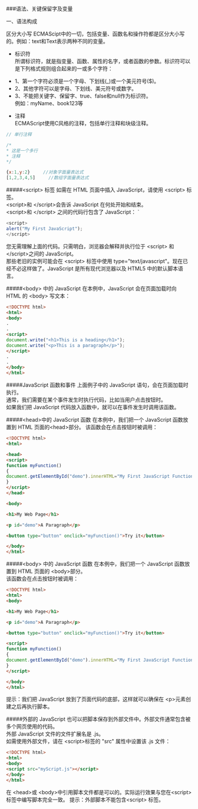 ###语法、关键保留字及变量

一、语法构成

区分大小写
ECMAScipt中的一切，包括变量、函数名和操作符都是区分大小写的。例如：text和Text表示两种不同的变量。

* 标识符      
所谓标识符，就是指变量、函数、属性的名字，或者函数的参数。标识符可以是下列格式规则组合起来的一或多个字符：
 - 1、第一个字符必须是一个字母、下划线(_)或一个美元符号($)。
 - 2、其他字符可以是字母、下划线、美元符号或数字。
 - 3、不能把关键字、保留字、true、false和null作为标识符。       
例如：myName、book123等

* 注释      
ECMAScript使用C风格的注释，包括单行注释和块级注释。
```js
// 单行注释

/*
* 这是一个多行
* 注释
*/
```
```js
{x:1,y:2} 	  //对象字面量表达式
[1,2,3,4,5]		//数组字面量表达式
```
#####&lt;script> 标签
如需在 HTML 页面中插入 JavaScript，请使用 &lt;script&gt; 标签。        
&lt;script&gt;和 &lt;/script&gt;会告诉 JavaScript 在何处开始和结束。            
&lt;script&gt;和 &lt;/script&gt; 之间的代码行包含了 JavaScript： `    
```js
<script>
alert("My First JavaScript");
</script>
```
您无需理解上面的代码。只需明白，浏览器会解释并执行位于 &lt;script&gt; 和 &lt;/script&gt;之间的 JavaScript。    
那些老旧的实例可能会在 &lt;script&gt; 标签中使用 type="text/javascript"。现在已经不必这样做了。JavaScript 是所有现代浏览器以及 HTML5 中的默认脚本语言。            

#####&lt;body&gt; 中的 JavaScript
在本例中，JavaScript 会在页面加载时向 HTML 的 &lt;body&gt; 写文本：
```html
<!DOCTYPE html>
<html>
<body>
.
.
<script>
document.write("<h1>This is a heading</h1>");
document.write("<p>This is a paragraph</p>");
</script>
.
.
</body>
</html>
```
#####JavaScript 函数和事件
上面例子中的 JavaScript 语句，会在页面加载时执行。     
通常，我们需要在某个事件发生时执行代码，比如当用户点击按钮时。     
如果我们把 JavaScript 代码放入函数中，就可以在事件发生时调用该函数。     

#####&lt;head&gt;中的 JavaScript 函数
在本例中，我们把一个 JavaScript 函数放置到 HTML 页面的&lt;head&gt;部分。
该函数会在点击按钮时被调用：
```html
<!DOCTYPE html>
<html>

<head>
<script>
function myFunction()
{
document.getElementById("demo").innerHTML="My First JavaScript Function";
}
</script>
</head>

<body>

<h1>My Web Page</h1>

<p id="demo">A Paragraph</p>

<button type="button" onclick="myFunction()">Try it</button>

</body>
</html>
```
#####&lt;body&gt; 中的 JavaScript 函数
在本例中，我们把一个 JavaScript 函数放置到 HTML 页面的 &lt;body&gt;部分。    
该函数会在点击按钮时被调用：   
```html
<!DOCTYPE html>
<html>
<body>

<h1>My Web Page</h1>

<p id="demo">A Paragraph</p>

<button type="button" onclick="myFunction()">Try it</button>

<script>
function myFunction()
{
document.getElementById("demo").innerHTML="My First JavaScript Function";
}
</script>

</body>
</html>
```
提示：我们把 JavaScript 放到了页面代码的底部，这样就可以确保在 &lt;p&gt;元素创建之后再执行脚本。

#####外部的 JavaScript
也可以把脚本保存到外部文件中。外部文件通常包含被多个网页使用的代码。           
外部 JavaScript 文件的文件扩展名是 .js。      
如需使用外部文件，请在 &lt;script&gt;标签的 "src" 属性中设置该 .js 文件：    
```html
<!DOCTYPE html>
<html>
<body>
<script src="myScript.js"></script>
</body>
</html>
```
在 &lt;head&gt;或 &lt;body&gt;中引用脚本文件都是可以的。实际运行效果与您在&lt;script&gt;标签中编写脚本完全一致。
提示：外部脚本不能包含&lt;script> 标签。

